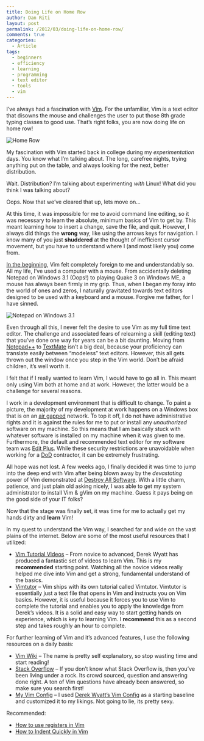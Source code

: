 ```yaml
---
title: Doing Life on Home Row
author: Dan Riti
layout: post
permalink: /2012/03/doing-life-on-home-row/
comments: true
categories:
  - Article
tags:
  - beginners
  - efficiency
  - learning
  - programming
  - text editor
  - tools
  - vim
---
```

I&#8217;ve always had a fascination with <a href="http://www.vim.org/" title="VIM" target="_blank">Vim</a>. For the unfamiliar, Vim is a text editor that disowns the mouse and challenges the user to put those 8th grade typing classes to good use. That&#8217;s right folks, you are now doing life on home row!

![Home Row][1]

My fascination with Vim started back in college during my *experimentation* days. You know what I&#8217;m talking about. The long, carefree nights, trying anything put on the table, and always looking for the next, better distribution.

Wait. Distribution? I&#8217;m talking about experimenting *with* Linux! What did you think I was talking about?

Oops. Now that we&#8217;ve cleared that up, lets move on&#8230;

At this time, it was impossible for me to avoid command line editing, so it was necessary to learn the absolute, minimum basics of Vim to get by. This meant learning how to insert a change, save the file, and quit. However, I always did things the **wrong** way, like using the arrows keys for navigation. I know many of you just **shuddered** at the thought of inefficient cursor movement, but you have to understand where I (and most likely you) come from.

<a href="http://www.youtube.com/watch?v=_NSn5RfxoXs" title="there was Jack" target="_blank">In the beginning</a>, Vim felt completely foreign to me and understandably so. All my life, I&#8217;ve used a computer with a mouse. From accidentally deleting Notepad on Windows 3.1 (Oops!) to playing Quake 3 on Windows ME, a mouse has always been firmly in my grip. Thus, when I began my foray into the world of ones and zeros, I naturally gravitated towards text editors designed to be used with a keyboard and a mouse. Forgive me father, for I have sinned.

![Notepad on Windows 3.1][2]

Even through all this, I never felt the desire to use Vim as my full time text editor. The challenge and associated fears of relearning a skill (editing text) that you&#8217;ve done one way for years can be a bit daunting. Moving from <a href="http://notepad-plus-plus.org/" title="Notepad++" target="_blank">Notepad++</a> to <a href="http://macromates.com/" title="TextMate" target="_blank">TextMate</a> isn&#8217;t a big deal, because your proficiency can translate easily between &#8220;modeless&#8221; text editors. However, this all gets thrown out the window once you step in the Vim world. Don&#8217;t be afraid children, it&#8217;s well worth it.

I felt that if I really wanted to learn Vim, I would have to go all in. This meant only using Vim both at home and at work. However, the latter would be a challenge for several reasons.

I work in a development environment that is difficult to change. To paint a picture, the majority of my development at work happens on a Windows box that is on an <a href="http://en.wikipedia.org/wiki/Air_gap_(networking)" title="Air Gapped" target="_blank">air gapped</a> network. To top it off, I do not have administrative rights and it is against the rules for me to put or install any *unauthorized* software on my machine. So this means that I am basically stuck with whatever software is installed on my machine when it was given to me. Furthermore, the default and recommended text editor for my software team was <a href="http://www.editplus.com/" title="Edit Plus" target="_blank">Edit Plus</a>. While these security restrictions are unavoidable when working for a <a href="http://en.wikipedia.org/wiki/United_States_Department_of_Defense" title="Department of Defense" target="_blank">DoD</a> contractor, it can be extremely frustrating.

All hope was not lost. A few weeks ago, I finally decided it was time to jump into the deep end with Vim after being blown away by the *devastating* power of Vim demonstrated at <a href="https://www.destroyallsoftware.com/screencasts" title="Destroy All Software" target="_blank">Destroy All Software</a>. With a little charm, patience, and just plain old asking nicely, I was able to get my system administrator to install Vim &#038; gVim on my machine. Guess it pays being on the good side of your IT folks?

Now that the stage was finally set, it was time for me to actually get my hands dirty and **learn** Vim!

In my quest to understand the Vim way, I searched far and wide on the vast plains of the internet. Below are some of the most useful resources that I utilized:

*   <a href="http://www.derekwyatt.org/vim/vim-tutorial-videos/" title="Vim Tutorial Videos by Derek Wyatt" target="_blank">Vim Tutorial Videos</a> &#8211; From novice to advanced, Derek Wyatt has produced a fantastic set of videos to learn Vim. This is my **recommended** starting point. Watching all the novice videos really helped me dive into Vim and get a strong, fundamental understand of the basics.
*   <a href="http://vim.wikia.com/wiki/Tutorial" title="Vimtutor" target="_blank">Vimtutor</a> &#8211; Vim ships with its own tutorial called Vimtutor. Vimtutor is essentially just a text file that opens in Vim and instructs you on Vim basics. However, it is useful because it forces you to use Vim to complete the tutorial and enables you to apply the knowledge from Derek&#8217;s videos. It is a solid and easy way to start getting hands on experience, which is key to learning Vim. I **recommend** this as a second step and takes roughly an hour to complete.

For further learning of Vim and it&#8217;s advanced features, I use the following resources on a daily basis:

*   <a href="http://vim.wikia.com/wiki/Vim_Tips_Wiki" title="Vim Wiki" target="_blank">Vim Wiki</a> &#8211; The name is pretty self explanatory, so stop wasting time and start reading!
*   <a href="http://stackoverflow.com/" title="Stack Overflow" target="_blank">Stack Overflow</a> &#8211; If you don&#8217;t know what Stack Overflow is, then you&#8217;ve been living under a rock. Its crowd sourced, question and answering done right. A ton of Vim questions have already been answered, so make sure you search first!
*   <a href="https://github.com/notfunk/configs" title="My Vim Config" target="_blank">My Vim Config</a> &#8211; I used <a href="https://github.com/derekwyatt/vim-config" title="Derek Wyatt's Vim Config" target="_blank">Derek Wyatt&#8217;s Vim Config</a> as a starting baseline and customized it to my likings. Not going to lie, its pretty sexy.

Recommended:

*   <a href="http://stackoverflow.com/questions/1497958/how-to-use-vim-registers" title="How to use registers in Vim" target="_blank">How to use registers in Vim</a>
*   <a href="http://stackoverflow.com/questions/235839/how-do-i-indent-multiple-lines-quickly-in-vi" title="How to indent quickly in Vim" target="_blank">How to Indent Quickly in Vim</a>

 [1]: http://i.imgur.com/VPYF1.jpg
 [2]: http://i.imgur.com/0xqgF.png
